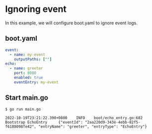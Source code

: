 # Ignoring event
In this example, we will configure boot.yaml to ignore event logs.

## boot.yaml

```yaml
event:
  - name: my-event
    outputPaths: [""]
echo:
  - name: greeter
    port: 8080
    enabled: true
    eventEntry: my-event
```

## Start main.go
```shell
$ go run main.go

2022-10-19T23:21:22.390+0800    INFO    boot/echo_entry.go:682  Bootstrap EchoEntry     {"eventId": "2aa220d9-343e-4ebb-82f5-f6188098fe42", "entryName": "greeter", "entryType": "EchoEntry"}
```